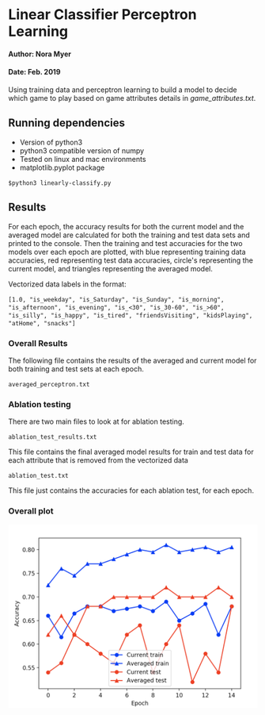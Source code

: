 # Linear Classifier Perceptron Learning
#### Author: Nora Myer
#### Date: Feb. 2019

Using training data and perceptron learning to build a model to decide which game to play based on game attributes details in *game_attributes.txt*.

## Running dependencies
- Version of python3
- python3 compatible version of numpy
- Tested on linux and mac environments
- matplotlib.pyplot package

```
$python3 linearly-classify.py
```

## Results
For each epoch, the accuracy results for both the current model and the averaged model are calculated for both the training and test data sets and printed to the console. Then the training and test accuracies for the two models over each epoch are plotted, with blue representing training data accuracies, red representing test data accuracies, circle's representing the current model, and triangles representing the averaged model.

Vectorized data labels in the format:
```
[1.0, "is_weekday", "is_Saturday", "is_Sunday", "is_morning", "is_afternoon", "is_evening", "is_<30", "is_30-60", "is_>60", "is_silly", "is_happy", "is_tired", "friendsVisiting", "kidsPlaying", "atHome", "snacks"]
```

### Overall Results
The following file contains the results of the averaged and current model for both training and test sets at each epoch.
```
averaged_perceptron.txt
```

### Ablation testing
There are two main files to look at for ablation testing.
```
ablation_test_results.txt
```
This file contains the final averaged model results for train and test data for each attribute that is removed from the vectorized data

```
ablation_test.txt
```
This file just contains the accuracies for each ablation test, for each epoch.

### Overall plot
![Accuracy plot example.](accuracy-plot.png)
